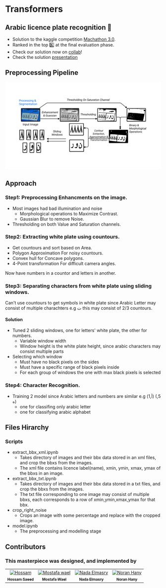 # Transformers
## Arabic licence plate recognition :car:
- Solution to the kaggle competition [Machathon 3.0](https://www.kaggle.com/competitions/machathon-3/overview).
- Ranked in the top :six: at the final evaluation phase.
- Check our solution now on [collab](https://colab.research.google.com/drive/15LM0YL0Yi3KdwhPBrGH_G3iGkx6eT5XZ?usp=sharing)!
- Check the solution [presentation](https://docs.google.com/presentation/d/1oKDeQLSAw4cRpJk1M4o6nnwFDsDRIpsHaDYuUuWA6oc/edit?usp=sharing)
## Preprocessing Pipeline
![The schematic of the processor](images/preproccessing_pipeline.png)

## Approach
### Step1: Preprocessing Enhancments on the image.
- Most images had bad illumination and noise
  - Morphological operations to Maximize Contrast.
  - Gaussian Blur to remove Noise.
- Thresholding on both Value and Saturation channels.

### Step2: Extracting white plate using countours.
- Get countours and sort based on Area.
- Polygon Approximation For noisy countours.
- Convex hull for Concave polygons.
- 4-Point transformation For difficult camera angles. 

Now have numbers in a countor and letters in another.

### Step3: Separating characters from white plate using sliding windows.
Can't use countours to get symbols in white plate since Arabic Letter may consist of multiple charachters 
e.g ت  this may consist of 2/3 countours.
#### Solution
- Tuned 2 sliding windows, one for letters' white plate, the other for numbers.
  - Variable window width
  - Window height is the white plate height, since arabic characters may consist multiple parts
- Selecting which window 
  - Must have no black pixels on the sides
  - Must have a specific range of black pixels inside
  - For each group of windows the one with max black pixels is selected

### Step4: Character Recognition.
- Training 2 model since Arabic letters and numbers are similar e.g (أ,1) (5, ه)
  - one for classifing only arabic letter
  - one for classifying arabic alphabet

## Files Hirarchy
### Scripts
- extract_bbx_xml.ipynb 
  - Takes directory of images and their bbx data stored in an xml files, and crop the bbxs from the images.
  - The xml file contains licence label(name), xmin, ymin, xmax, ymax of the bbxs in an image.
- extract_bbx_txt.ipynb 
  - Takes directory of images and their bbx data stored in a txt files, and crop the bbxs from the images.
  - The txt file corresponding to one image may consist of multiple bbxs, each corresponds to a row of xmin,ymin,xmax,ymax for that bbx.
- crop_right_noise
  - Crops an image with some percentage and replace with the cropped image.
- model.ipynb
  - The preprocessing and modelling stage

## Contributors
### This masterpiece was designed, and implemented by
<table align="center">
  <tr>
    <td align="center">
    <a href="https://github.com/hoskillua" target="_black">
    <img src="https://avatars.githubusercontent.com/u/47090776?v=4" width="100px;" alt="Hossam"/>
    <br />
    <sub><b>Hossam Saeed</b></sub></a>
    </td>
    <td align="center">
    <a href="https://github.com/Mostafa-wael" target="_black">
    <img src="https://avatars.githubusercontent.com/u/56788883?v=4" width="100px;" alt="Mostafa wael"/>
    <br />
    <sub><b>Mostafa Wael</b></sub></a>
    </td>
    <td align="center">
    <a href="https://github.com/NadaElmasry" target="_black">
    <img src="https://avatars.githubusercontent.com/u/57152677?v=4" width="100px;" alt="Nada Elmasry"/>
    <br />
    <sub><b>Nada Elmasry</b></sub></a>
    </td>
    <td align="center">
    <a href="https://github.com/NouranHany" target="_black">
    <img src="https://avatars.githubusercontent.com/u/59095993?v=4" width="100px;" alt="Noran Hany"/>
    <br />
    <sub><b>Noran Hany</b></sub></a>
    </td>
  </tr>
 </table>
